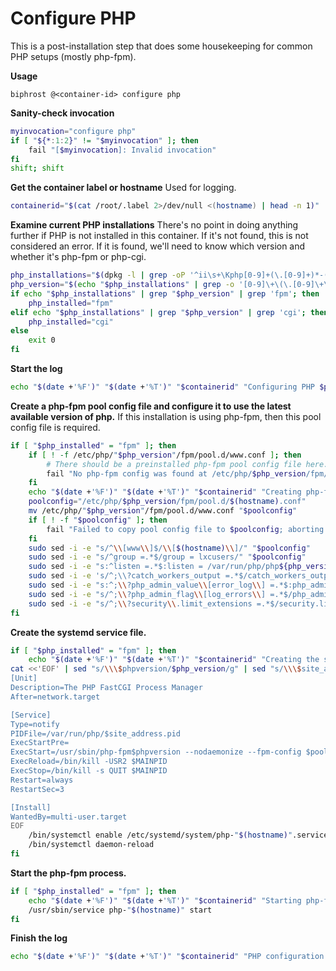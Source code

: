 # Configure PHP

This is a post-installation step that does some housekeeping for common PHP setups (mostly php-fpm).

**Usage**
```
biphrost @<container-id> configure php
```

**Sanity-check invocation**
```bash
myinvocation="configure php"
if [ "${*:1:2}" != "$myinvocation" ]; then
    fail "[$myinvocation]: Invalid invocation"
fi
shift; shift
```

**Get the container label or hostname**
Used for logging.
```bash
containerid="$(cat /root/.label 2>/dev/null <(hostname) | head -n 1)"
```

**Examine current PHP installations**
There's no point in doing anything further if PHP is not installed in this container. If it's not found, this is not considered an error. If it is found, we'll need to know which version and whether it's php-fpm or php-cgi.
```bash
php_installations="$(dpkg -l | grep -oP '^ii\s+\Kphp[0-9]+(\.[0-9]+)*-(fpm|cgi)(?=\s)' | sort -r)"
php_version="$(echo "$php_installations" | grep -o '[0-9]\+\(\.[0-9]\+\)' | head -n 1)"
if echo "$php_installations" | grep "$php_version" | grep 'fpm'; then
    php_installed="fpm"
elif echo "$php_installations" | grep "$php_version" | grep 'cgi'; then
    php_installed="cgi"
else
    exit 0
fi
```

**Start the log**
```bash
echo "$(date +'%F')" "$(date +'%T')" "$containerid" "Configuring PHP $php_version ($php_installed) on $(hostname)"
```

**Create a php-fpm pool config file and configure it to use the latest available version of php.**
If this installation is using php-fpm, then this pool config file is required.
```bash
if [ "$php_installed" = "fpm" ]; then
    if [ ! -f /etc/php/"$php_version"/fpm/pool.d/www.conf ]; then
        # There should be a preinstalled php-fpm pool config file here. Something is wrong.
        fail "No php-fpm config was found at /etc/php/$php_version/fpm/pool.d/www.conf, configuration cannot be completed"
    fi
    echo "$(date +'%F')" "$(date +'%T')" "$containerid" "Creating php-fpm pool config file for $(hostname)"
    poolconfig="/etc/php/$php_version/fpm/pool.d/$(hostname).conf"
    mv /etc/php/"$php_version"/fpm/pool.d/www.conf "$poolconfig"
    if [ ! -f "$poolconfig" ]; then
        fail "Failed to copy pool config file to $poolconfig; aborting."
    fi
    sudo sed -i -e "s/^\\[www\\]$/\\[$(hostname)\\]/" "$poolconfig"
    sudo sed -i -e "s/^group =.*$/group = lxcusers/" "$poolconfig"
    sudo sed -i -e "s:^listen =.*$:listen = /var/run/php/php${php_version}-fpm_$(hostname).sock:" "$poolconfig"
    sudo sed -i -e 's/^;\\?catch_workers_output =.*$/catch_workers_output = yes/' "$poolconfig"
    sudo sed -i -e "s:^;\\?php_admin_value\\[error_log\\] =.*$:php_admin_value[error_log] = /srv/www/$(hostname)/logs/error.log:" "$poolconfig"
    sudo sed -i -e "s/^;\\?php_admin_flag\\[log_errors\\] =.*$/php_admin_flag[log_errors] = on/" "$poolconfig"
    sudo sed -i -e "s/^;\\?security\\.limit_extensions =.*$/security.limit_extensions = .html .phtml .php/" "$poolconfig"
fi
```

**Create the systemd service file.**
```bash
if [ "$php_installed" = "fpm" ]; then
    echo "$(date +'%F')" "$(date +'%T')" "$containerid" "Creating the systemd service file"
cat <<'EOF' | sed "s/\\\$phpversion/$php_version/g" | sed "s/\\\$site_address/$(hostname)/g" | sed "s:\\\$poolconfig:$poolconfig:g" | tee /etc/systemd/system/php-"$(hostname)".service >/dev/null
[Unit]
Description=The PHP FastCGI Process Manager
After=network.target

[Service]
Type=notify
PIDFile=/var/run/php/$site_address.pid
ExecStartPre=
ExecStart=/usr/sbin/php-fpm$phpversion --nodaemonize --fpm-config $poolconfig --php-ini /srv/www/$site_address/php.ini 
ExecReload=/bin/kill -USR2 $MAINPID
ExecStop=/bin/kill -s QUIT $MAINPID
Restart=always
RestartSec=3

[Install]
WantedBy=multi-user.target
EOF
    /bin/systemctl enable /etc/systemd/system/php-"$(hostname)".service >/dev/null
    /bin/systemctl daemon-reload
fi
```

**Start the php-fpm process.**
```bash
if [ "$php_installed" = "fpm" ]; then
    echo "$(date +'%F')" "$(date +'%T')" "$containerid" "Starting php-fpm for $(hostname)"
    /usr/sbin/service php-"$(hostname)" start
fi
```

**Finish the log**
```bash
echo "$(date +'%F')" "$(date +'%T')" "$containerid" "PHP configuration complete."
```
